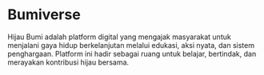 # Bumiverse
Hijau Bumi adalah platform digital yang mengajak masyarakat untuk menjalani gaya hidup berkelanjutan melalui edukasi, aksi nyata, dan sistem penghargaan. Platform ini hadir sebagai ruang untuk belajar, bertindak, dan merayakan kontribusi hijau bersama.
